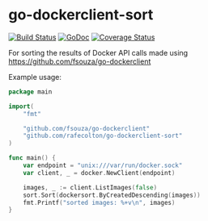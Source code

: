 go-dockerclient-sort
====================

[![Build Status](https://travis-ci.org/rafecolton/go-dockerclient-sort.svg?branch=master)](https://travis-ci.org/rafecolton/go-dockerclient-sort)
[![GoDoc](https://godoc.org/github.com/rafecolton/go-dockerclient-sort?status.png)](https://godoc.org/github.com/rafecolton/go-dockerclient-sort)
[![Coverage Status](https://img.shields.io/coveralls/rafecolton/go-dockerclient-sort.svg)](https://coveralls.io/r/rafecolton/go-dockerclient-sort?branch=master)

For sorting the results of Docker API calls made using https://github.com/fsouza/go-dockerclient

Example usage:

```go
package main

import(
	"fmt"

	"github.com/fsouza/go-dockerclient"
	"github.com/rafecolton/go-dockerclient-sort"
)

func main() {
	var endpoint = "unix:///var/run/docker.sock"
	var client, _ = docker.NewClient(endpoint)

	images, _ := client.ListImages(false)
	sort.Sort(dockersort.ByCreatedDescending(images))
	fmt.Printf("sorted images: %+v\n", images)
}
```
